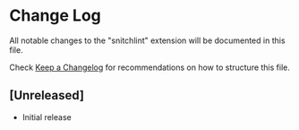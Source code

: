 # Change Log

All notable changes to the "snitchlint" extension will be documented in this file.

Check [Keep a Changelog](http://keepachangelog.com/) for recommendations on how to structure this file.

## [Unreleased]

- Initial release